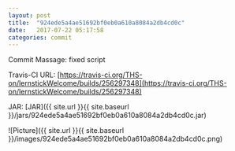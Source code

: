 ```yaml
---
layout: post
title:  "924ede5a4ae51692bf0eb0a610a8084a2db4cd0c"
date:   2017-07-22 05:17:58
categories: commit
---
```


Commit Massage: fixed script  

Travis-CI URL: [https://travis-ci.org/THS-on/lernstickWelcome/builds/256297348](https://travis-ci.org/THS-on/lernstickWelcome/builds/256297348)

JAR: [JAR]({{ site.url }}{{ site.baseurl }}/jars/924ede5a4ae51692bf0eb0a610a8084a2db4cd0c.jar)

![Picture]({{ site.url }}{{ site.baseurl }}/images/924ede5a4ae51692bf0eb0a610a8084a2db4cd0c.png)


